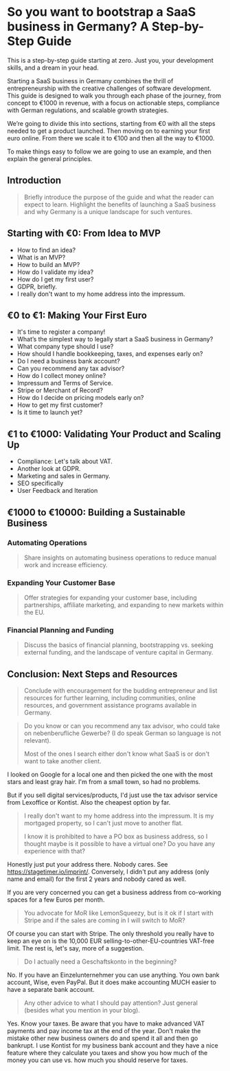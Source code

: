 # So you want to bootstrap a SaaS business in Germany? A Step-by-Step Guide

This is a step-by-step guide starting at zero. Just you, your development skills, and a dream in your head.

Starting a SaaS business in Germany combines the thrill of entrepreneurship with the creative challenges of software development. This guide is designed to walk you through each phase of the journey, from concept to €1000 in revenue, with a focus on actionable steps, compliance with German regulations, and scalable growth strategies.

We’re going to divide this into sections, starting from €0 with all the steps needed to get a product launched. Then moving on to earning your first euro online. From there we scale it to €100 and then all the way to €1000.

To make things easy to follow we are going to use an example, and then explain the general principles.

## Introduction

> Briefly introduce the purpose of the guide and what the reader can expect to learn. Highlight the benefits of launching a SaaS business and why Germany is a unique landscape for such ventures.

## Starting with €0: From Idea to MVP

- How to find an idea?
- What is an MVP?
- How to build an MVP?
- How do I validate my idea?
- How do I get my first user?
- GDPR, briefly.
- I really don't want to my home address into the impressum.

## €0 to €1: Making Your First Euro

- It's time to register a company!
- What’s the simplest way to legally start a SaaS business in Germany?
- What company type should I use?
- How should I handle bookkeeping, taxes, and expenses early on?
- Do I need a business bank account?
- Can you recommend any tax advisor?
- How do I collect money online?
- Impressum and Terms of Service.
- Stripe or Merchant of Record?
- How do I decide on pricing models early on?
- How to get my first customer?
- Is it time to launch yet?

## €1 to €1000: Validating Your Product and Scaling Up

- Compliance: Let's talk about VAT.
- Another look at GDPR.
- Marketing and sales in Germany.
- SEO specifically
- User Feedback and Iteration


## €1000 to €10000: Building a Sustainable Business

### Automating Operations

> Share insights on automating business operations to reduce manual work and increase efficiency.

### Expanding Your Customer Base

> Offer strategies for expanding your customer base, including partnerships, affiliate marketing, and expanding to new markets within the EU.

### Financial Planning and Funding

> Discuss the basics of financial planning, bootstrapping vs. seeking external funding, and the landscape of venture capital in Germany.

## Conclusion: Next Steps and Resources

> Conclude with encouragement for the budding entrepreneur and list resources for further learning, including communities, online resources, and government assistance programs available in Germany.






> Do you know or can you recommend any tax advisor, who could take on nebenberufliche Gewerbe? (I do speak German so language is not relevant).
>
> Most of the ones I search either don't know what SaaS is or don't want to take another client.

I looked on Google for a local one and then picked the one with the most stars and least gray hair. I'm from a small town, so had no problems.

But if you sell digital services/products, I'd just use the tax advisor service from Lexoffice or Kontist. Also the cheapest option by far.


> I really don't want to my home address into the impressum. It is my mortgaged property, so I can't just move to another flat.
>
> I know it is prohibited to have a PO box as business address, so I thought maybe is it possible to have a virtual one? Do you have any experience with that?

Honestly just put your address there. Nobody cares. See https://stagetimer.io/imprint/.
Conversely, I didn't put any address (only name and email) for the first 2 years and nobody cared as well.

If you are very concerned you can get a business address from co-working spaces for a few Euros per month.


> You advocate for MoR like LemonSqueezy, but is it ok if I start with Stripe and if the sales are coming in I will switch to MoR?

Of course you can start with Stripe. The only threshold you really have to keep an eye on is the 10,000 EUR selling-to-other-EU-countries VAT-free limit. The rest is, let's say, more of a suggestion.


> Do I actually need a Geschaftskonto in the beginning? 

No. If you have an Einzelunternehmer you can use anything. You own bank account, Wise, even PayPal. But it does make accounting MUCH easier to have a separate bank account.


> Any other advice to what I should pay attention? Just general (besides what you mention in your blog).

Yes. Know your taxes. Be aware that you have to make advanced VAT payments and pay income tax at the end of the year. Don't make the mistake other new business owners do and spend it all and then go bankrupt. I use Kontist for my business bank account and they have a nice feature where they calculate you taxes and show you how much of the money you can use vs. how much you should reserve for taxes.







